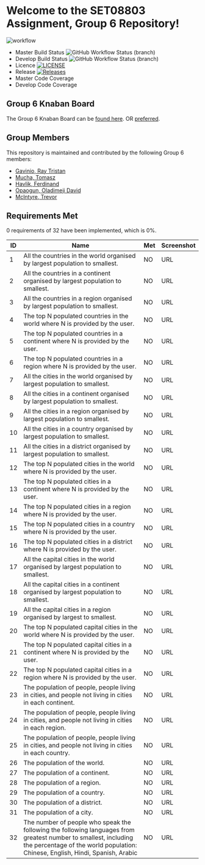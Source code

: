 # Welcome to the SET08803 Assignment, Group 6 Repository!

![workflow](https://github.com/xx00a/Group6/actions/workflows/main.yml/badge.svg)

- Master Build Status ![GitHub Workflow Status (branch)](https://img.shields.io/github/workflow/status/xx00a/Group6/Build%20for%20Group%206%20application/master)
- Develop Build Status ![GitHub Workflow Status (branch)](https://img.shields.io/github/workflow/status/xx00a/Group6/Build%20for%20Group%206%20application/develop)
- Licence [![LICENSE](https://img.shields.io/github/license/xx00a/Group6.svg?style=flat-square)](https://github.com/xx00a/Group6/blob/master/LICENSE)
- Release [![Releases](https://img.shields.io/github/release/xx00a/Group6/all.svg?style=flat-square)](https://github.com/xx00a/Group6/releases)
- Master Code Coverage
- Develop Code Coverage

## Group 6 Knaban Board
The Group 6 Knaban Board can be [found here](https://trello.com/b/k1GUHuP7/group-6-knaban-board).
OR [preferred](https://zube.io/napier-151/group-6-project/w/workspace-1/kanban).

## Group Members
This repository is maintained and contributed by the following Group 6 members:

* [Gavinio, Ray Tristan](https://www.github.com/40522829)
* [Mucha, Tomasz](https://www.github.com/TomaszMuchaDev)
* [Havlik, Ferdinand](https://www.github.com/fredy9669)
* [Opaogun, Oladimeji David](https://www.github.com/avison9)
* [Mclntyre, Trevor](https://www.github.com/xx00a)

## Requirements Met

0 requirements of 32 have been implemented, which is 0%.

| ID    | Name | Met  | Screenshot |
|-------|------|------|------------|
| 1 |  All the countries in the world organised by largest population to smallest. | NO | URL |
| 2 |  All the countries in a continent organised by largest population to smallest. | NO | URL |
| 3 |  All the countries in a region organised by largest population to smallest. | NO | URL |
| 4 |  The top N populated countries in the world where N is provided by the user. | NO | URL |
| 5 |  The top N populated countries in a continent where N is provided by the user. | NO | URL |
| 6 |  The top N populated countries in a region where N is provided by the user. | NO | URL |
| 7 |  All the cities in the world organised by largest population to smallest. | NO | URL |
| 8 |  All the cities in a continent organised by largest population to smallest. | NO | URL |
| 9 |  All the cities in a region organised by largest population to smallest. | NO | URL |
| 10 |  All the cities in a country organised by largest population to smallest. | NO | URL |
| 11 |  All the cities in a district organised by largest population to smallest. | NO | URL |
| 12 |  The top N populated cities in the world where N is provided by the user. | NO | URL |
| 13 |  The top N populated cities in a continent where N is provided by the user. | NO | URL |
| 14 |  The top N populated cities in a region where N is provided by the user. | NO | URL |
| 15 |  The top N populated cities in a country where N is provided by the user. | NO | URL |
| 16 |  The top N populated cities in a district where N is provided by the user. | NO | URL |
| 17 |  All the capital cities in the world organised by largest population to smallest. | NO | URL |
| 18 |  All the capital cities in a continent organised by largest population to smallest. | NO | URL |
| 19 |  All the capital cities in a region organised by largest to smallest. | NO | URL |
| 20 |  The top N populated capital cities in the world where N is provided by the user. | NO | URL |
| 21 |  The top N populated capital cities in a continent where N is provided by the user. | NO | URL |
| 22 |  The top N populated capital cities in a region where N is provided by the user. | NO | URL |
| 23 |  The population of people, people living in cities, and people not living in cities in each continent. | NO | URL |
| 24 |  The population of people, people living in cities, and people not living in cities in each region. | NO | URL |
| 25 |  The population of people, people living in cities, and people not living in cities in each country. | NO | URL |
| 26 |  The population of the world. | NO | URL |
| 27 |  The population of a continent. | NO | URL |
| 28 |  The population of a region. | NO | URL |
| 29 |  The population of a country. | NO | URL |
| 30 |  The population of a district. | NO | URL |
| 31 |  The population of a city. | NO | URL |
| 32 |  The number of people who speak the following the following languages from greatest number to smallest, including the percentage of the world population: Chinese, English, Hindi, Spanish, Arabic | NO | URL |
